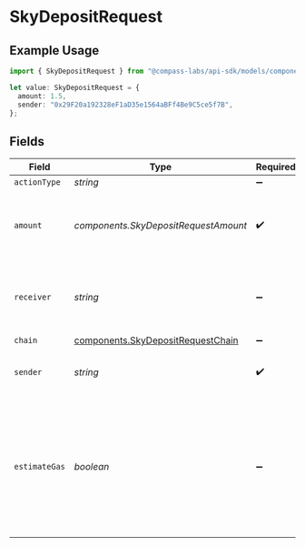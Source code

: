 # SkyDepositRequest

## Example Usage

```typescript
import { SkyDepositRequest } from "@compass-labs/api-sdk/models/components";

let value: SkyDepositRequest = {
  amount: 1.5,
  sender: "0x29F20a192328eF1aD35e1564aBFf4Be9C5ce5f7B",
};
```

## Fields

| Field                                                                                                                        | Type                                                                                                                         | Required                                                                                                                     | Description                                                                                                                  | Example                                                                                                                      |
| ---------------------------------------------------------------------------------------------------------------------------- | ---------------------------------------------------------------------------------------------------------------------------- | ---------------------------------------------------------------------------------------------------------------------------- | ---------------------------------------------------------------------------------------------------------------------------- | ---------------------------------------------------------------------------------------------------------------------------- |
| `actionType`                                                                                                                 | *string*                                                                                                                     | :heavy_minus_sign:                                                                                                           | N/A                                                                                                                          |                                                                                                                              |
| `amount`                                                                                                                     | *components.SkyDepositRequestAmount*                                                                                         | :heavy_check_mark:                                                                                                           | The amount of USDS you would like to deposit for sUSDS to earn yield.                                                        | 1.5                                                                                                                          |
| `receiver`                                                                                                                   | *string*                                                                                                                     | :heavy_minus_sign:                                                                                                           | The address which will receive the sUSDS. Defaults to the sender.                                                            |                                                                                                                              |
| `chain`                                                                                                                      | [components.SkyDepositRequestChain](../../models/components/skydepositrequestchain.md)                                       | :heavy_minus_sign:                                                                                                           | N/A                                                                                                                          |                                                                                                                              |
| `sender`                                                                                                                     | *string*                                                                                                                     | :heavy_check_mark:                                                                                                           | The address of the transaction sender.                                                                                       | 0x29F20a192328eF1aD35e1564aBFf4Be9C5ce5f7B                                                                                   |
| `estimateGas`                                                                                                                | *boolean*                                                                                                                    | :heavy_minus_sign:                                                                                                           | Determines whether to estimate gas costs for transactions, also verifying that the transaction can be successfully executed. |                                                                                                                              |